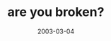 ---
layout: base.njk
title : 'are you broken?' 
view_title : 'are you broken?' 
year : '2003' 
date : '2003-03-04' 
img_file : '/drawing/areyoubroken.png' 
html_file : 'areyoubroken' 
next_html : 'itisawonderfulworld.html' 
year_order : '45' 
permalink : "title/{{html_file}}.html"
---